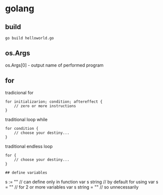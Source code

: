 # golang
## build
```
go build helloworld.go
```
## os.Args
os.Args[0] - output name of performed program
## for
tradicional for
```
for initializarion; condition; aftereffect {
    // zero or more instructions
}
```
traditional loop while
```
for condition {
    // choose your destiny...
}
```
traditional endless loop
```
for {
    // choose your destiny...
}

## define variables
```
s := ""             // can define only in function
var s string        // by default for using
var s = ""          // for 2 or more variables
var s string = ""   // so unnecessarily
```